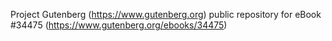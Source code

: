 Project Gutenberg (https://www.gutenberg.org) public repository for eBook #34475 (https://www.gutenberg.org/ebooks/34475)
